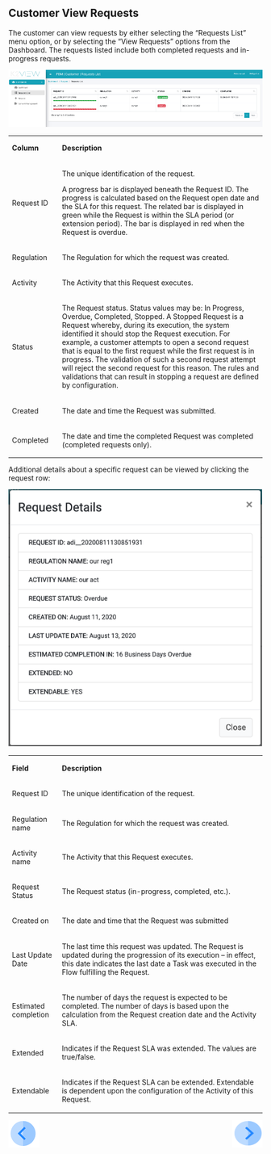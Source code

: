 ## Customer View Requests  

The customer can view requests by either selecting the “Requests List” menu option, or by selecting the “View Requests” options from the Dashboard. The requests listed include both completed requests and in-progress requests.

 ![image](/articles/DPM/images/Figure_38_Customer_views_requests.png)

<table width="594">
<tbody>
<tr>
<td width="103">
<p><strong>Column</strong></p>
</td>
<td width="491">
<p><strong>Description</strong></p>
</td>
</tr>
<tr>
<td width="103">
<p>Request ID</p>
</td>
<td width="491">
<p>The unique identification of the request.</p>
<p>A progress bar is displayed beneath the Request ID. The progress is calculated based on the Request open date and the SLA for this request. The related bar is displayed in green while the Request is within the SLA period (or extension period). The bar is displayed in red when the Request is overdue.
</p>
</td>
</tr>
<tr>
<td width="100">
<p>Regulation</p>
</td>
<td width="800">
<p>The Regulation for which the request was created.</p>
</td>
</tr>
<tr>
<td width="100">
<p>Activity</p>
</td>
<td width="800">
<p>The Activity that this Request executes.</p>
</td>
</tr>
<tr>
<td width="100">
<p>Status</p>
</td>
<td width="800">
<p>The Request status. Status values may be: In Progress, Overdue, Completed, Stopped. A Stopped Request is a Request whereby, during its execution, the system identified it should stop the Request execution. For example, a customer attempts to open a second request that is equal to the first request while the first request is in progress. The validation of such a second request attempt will reject the second request for this reason. The rules and validations that can result in stopping a request are defined by configuration.</p>
</td>
</tr>
<tr>
<td width="100">
<p>Created</p>
</td>
<td width="800">
<p>The date and time the Request was submitted.</p>
</td>
</tr>
<tr>
<td width="100">
<p>Completed</p>
</td>
<td width="800">
<p>The date and time the completed Request was completed (completed requests only).</p>
</td>
</tr>
</tbody>
</table>


Additional details about a specific request can be viewed by clicking the request row:

 ![image](/articles/DPM/images/Figure_39_Customer_Requests_details.png)

<table>
<tbody>
<tr>
<td width="100">
<p><strong>Field</strong></p>
</td>
<td width="800">
<p><strong>Description</strong></p>
</td>
</tr>
<tr>
<td width="100">
<p>Request ID</p>
</td>
<td width="800">
<p>The unique identification of the request.</p>
</td>
</tr>
<tr>
<td width="100">
<p>Regulation name</p>
</td>
<td width="800">
<p>The Regulation for which the request was created.</p>
</td>
</tr>
<tr>
<td width="100">
<p>Activity name</p>
</td>
<td width="800">
<p>The Activity that this Request executes.</p>
</td>
</tr>
<tr>
<td width="100">
<p>Request Status</p>
</td>
<td width="800">
<p>The Request status (in-progress, completed, etc.).</p>
</td>
</tr>
<tr>
<td width="100">
<p>Created on</p>
</td>
<td width="800">
<p>The date and time that the Request was submitted</p>
</td>
</tr>
<tr>
<td width="100">
<p>Last Update Date</p>
</td>
<td width="800">
<p>The last time this request was updated. The Request is updated during the progression of its execution – in effect, this date indicates the last date a Task was executed in the Flow fulfilling the Request.</p>
</td>
</tr>
<tr>
<td width="100">
<p>Estimated completion</p>
</td>
<td width="800">
<p>The number of days the request is expected to be completed. The number of days is based upon the calculation from the Request creation date and the Activity SLA. </p>
</td>
</tr>
<tr>
<td width="100">
<p>Extended</p>
</td>
<td width="800">
<p>Indicates if the Request SLA was extended. The values are true/false.</p>
</td>
</tr>
<tr>
<td width="100">
<p>Extendable</p>
</td>
<td width="800">
<p>Indicates if the Request SLA can be extended. Extendable is dependent upon the configuration of the Activity of this Request.</p>
</td>
</tr>
</tbody>
</table>


[![Previous](/articles/DPM/images/Previous.png)](/articles/DPM/04_Customer_Direct_Requests/03_Customer_Direct_Requests_Submit.md)[<img align="right" width="60" height="54" src="/articles/DPM/images/Next.png">](/articles/DPM/04_Customer_Direct_Requests/05_Customer_Direct_Requests_APIs.md)

